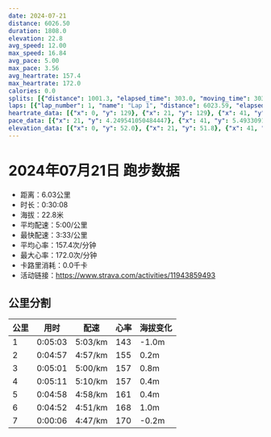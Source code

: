 ```yaml
---
date: 2024-07-21
distance: 6026.50
duration: 1808.0
elevation: 22.8
avg_speed: 12.00
max_speed: 16.84
avg_pace: 5.00
max_pace: 3.56
avg_heartrate: 157.4
max_heartrate: 172.0
calories: 0.0
splits: [{"distance": 1001.3, "elapsed_time": 303.0, "moving_time": 303.0, "average_speed": 3.3, "pace": 5.050515151515151, "average_heartrate": 143.54125412541254, "elevation_difference": -1.0, "split_number": 1}, {"distance": 999.2, "elapsed_time": 297.0, "moving_time": 297.0, "average_speed": 3.36, "pace": 4.960327380952381, "average_heartrate": 155.13804713804714, "elevation_difference": 0.2, "split_number": 2}, {"distance": 1001.7, "elapsed_time": 301.0, "moving_time": 301.0, "average_speed": 3.33, "pace": 5.005015015015014, "average_heartrate": 157.75083056478405, "elevation_difference": 0.8, "split_number": 3}, {"distance": 1000.7, "elapsed_time": 311.0, "moving_time": 311.0, "average_speed": 3.22, "pace": 5.175993788819875, "average_heartrate": 157.59163987138263, "elevation_difference": 0.4, "split_number": 4}, {"distance": 998.7, "elapsed_time": 298.0, "moving_time": 298.0, "average_speed": 3.35, "pace": 4.975134328358209, "average_heartrate": 161.88215488215488, "elevation_difference": 0.4, "split_number": 5}, {"distance": 1001.1, "elapsed_time": 292.0, "moving_time": 292.0, "average_speed": 3.43, "pace": 4.859096209912535, "average_heartrate": 168.82474226804123, "elevation_difference": 1.0, "split_number": 6}, {"distance": 20.9, "elapsed_time": 9.0, "moving_time": 6.0, "average_speed": 3.48, "pace": 4.789281609195402, "average_heartrate": 170.0, "elevation_difference": -0.2, "split_number": 7}]
laps: [{"lap_number": 1, "name": "Lap 1", "distance": 6023.59, "elapsed_time": 1810.0, "moving_time": 1810.0, "average_speed": 3.33, "pace": 5.005015015015014, "average_heartrate": 157.27, "max_heartrate": 171, "start_date": "2024-07-21 18:02:51+00:00", "elevation_difference": 22.8}]
heartrate_data: [{"x": 0, "y": 129}, {"x": 21, "y": 129}, {"x": 41, "y": 129}, {"x": 57, "y": 126}, {"x": 76, "y": 133}, {"x": 95, "y": 143}, {"x": 113, "y": 146}, {"x": 132, "y": 146}, {"x": 150, "y": 150}, {"x": 167, "y": 149}, {"x": 186, "y": 151}, {"x": 204, "y": 147}, {"x": 223, "y": 148}, {"x": 242, "y": 148}, {"x": 260, "y": 154}, {"x": 278, "y": 155}, {"x": 295, "y": 150}, {"x": 312, "y": 151}, {"x": 329, "y": 155}, {"x": 347, "y": 150}, {"x": 366, "y": 157}, {"x": 384, "y": 160}, {"x": 402, "y": 155}, {"x": 421, "y": 150}, {"x": 439, "y": 153}, {"x": 456, "y": 159}, {"x": 473, "y": 153}, {"x": 491, "y": 155}, {"x": 510, "y": 156}, {"x": 528, "y": 157}, {"x": 546, "y": 155}, {"x": 564, "y": 160}, {"x": 581, "y": 153}, {"x": 599, "y": 158}, {"x": 616, "y": 158}, {"x": 635, "y": 160}, {"x": 654, "y": 159}, {"x": 671, "y": 159}, {"x": 690, "y": 156}, {"x": 708, "y": 156}, {"x": 725, "y": 158}, {"x": 742, "y": 157}, {"x": 761, "y": 159}, {"x": 781, "y": 157}, {"x": 799, "y": 156}, {"x": 817, "y": 158}, {"x": 834, "y": 158}, {"x": 852, "y": 157}, {"x": 870, "y": 156}, {"x": 888, "y": 157}, {"x": 906, "y": 158}, {"x": 925, "y": 159}, {"x": 943, "y": 160}, {"x": 963, "y": 158}, {"x": 982, "y": 158}, {"x": 1000, "y": 157}, {"x": 1018, "y": 156}, {"x": 1037, "y": 155}, {"x": 1056, "y": 157}, {"x": 1075, "y": 157}, {"x": 1094, "y": 156}, {"x": 1112, "y": 157}, {"x": 1130, "y": 159}, {"x": 1149, "y": 157}, {"x": 1166, "y": 158}, {"x": 1185, "y": 160}, {"x": 1205, "y": 157}, {"x": 1224, "y": 160}, {"x": 1242, "y": 160}, {"x": 1259, "y": 161}, {"x": 1278, "y": 161}, {"x": 1296, "y": 159}, {"x": 1313, "y": 162}, {"x": 1332, "y": 161}, {"x": 1351, "y": 163}, {"x": 1368, "y": 164}, {"x": 1385, "y": 163}, {"x": 1403, "y": 160}, {"x": 1422, "y": 161}, {"x": 1439, "y": 163}, {"x": 1458, "y": 164}, {"x": 1475, "y": 163}, {"x": 1494, "y": 165}, {"x": 1513, "y": 165}, {"x": 1528, "y": 167}, {"x": 1547, "y": 168}, {"x": 1564, "y": 167}, {"x": 1583, "y": 168}, {"x": 1600, "y": 168}, {"x": 1619, "y": 165}, {"x": 1637, "y": 166}, {"x": 1654, "y": 169}, {"x": 1671, "y": 170}, {"x": 1687, "y": 171}, {"x": 1704, "y": 171}, {"x": 1721, "y": 171}, {"x": 1738, "y": 171}, {"x": 1757, "y": 171}, {"x": 1775, "y": 168}, {"x": 1792, "y": 171}]
pace_data: [{"x": 21, "y": 4.249541050484447}, {"x": 41, "y": 5.493309162821358}, {"x": 57, "y": 4.942674970344009}, {"x": 76, "y": 5.787048611111111}, {"x": 95, "y": 5.336759526096701}, {"x": 113, "y": 5.537109634551495}, {"x": 132, "y": 5.924884464984002}, {"x": 150, "y": 4.742942515651679}, {"x": 167, "y": 4.505731278723979}, {"x": 186, "y": 4.907744405182568}, {"x": 204, "y": 4.650306919642857}, {"x": 223, "y": 5.216494522691706}, {"x": 242, "y": 5.247701511335012}, {"x": 260, "y": 5.289336718502063}, {"x": 278, "y": 4.760554127392173}, {"x": 295, "y": 4.5314573137574765}, {"x": 312, "y": 4.4326329787234044}, {"x": 329, "y": 4.904855797527957}, {"x": 347, "y": 4.746995158074622}, {"x": 366, "y": 4.847789412449098}, {"x": 384, "y": 4.221555217831813}, {"x": 402, "y": 5.175993788819875}, {"x": 421, "y": 4.97810633213859}, {"x": 439, "y": 4.443268461743535}, {"x": 456, "y": 4.351618798955613}, {"x": 473, "y": 4.782410329985653}, {"x": 491, "y": 4.94560830860534}, {"x": 510, "y": 5.688293515358361}, {"x": 528, "y": 5.862363700316567}, {"x": 546, "y": 5.16476603656647}, {"x": 564, "y": 5.899716814159291}, {"x": 581, "y": 4.951485442661912}, {"x": 599, "y": 5.14086983343615}, {"x": 616, "y": 4.464693276185373}, {"x": 635, "y": 5.439523498694516}, {"x": 654, "y": 5.607907133243606}, {"x": 671, "y": 4.606605859590934}, {"x": 690, "y": 4.704120801580581}, {"x": 708, "y": 4.789281609195402}, {"x": 725, "y": 4.604060773480662}, {"x": 742, "y": 5.244398993077407}, {"x": 761, "y": 4.864769410391126}, {"x": 781, "y": 7.029396878954027}, {"x": 799, "y": 5.672804628999319}, {"x": 817, "y": 5.823445143256463}, {"x": 834, "y": 4.6117044825677915}, {"x": 852, "y": 4.587586017065785}, {"x": 870, "y": 4.623217753120666}, {"x": 888, "y": 4.966239570917759}, {"x": 906, "y": 5.084411226357535}, {"x": 925, "y": 4.64771332961517}, {"x": 943, "y": 5.198596381784155}, {"x": 963, "y": 6.427574238333976}, {"x": 982, "y": 4.819751301330248}, {"x": 1000, "y": 5.653561736770691}, {"x": 1018, "y": 5.887212998940304}, {"x": 1037, "y": 5.8830568302153186}, {"x": 1056, "y": 5.379825693996127}, {"x": 1075, "y": 5.336759526096701}, {"x": 1094, "y": 5.937548984681154}, {"x": 1112, "y": 4.639949888641425}, {"x": 1130, "y": 4.842155723416617}, {"x": 1149, "y": 5.137700369913686}, {"x": 1166, "y": 4.588849118942731}, {"x": 1185, "y": 4.951485442661912}, {"x": 1205, "y": 5.321424010217113}, {"x": 1224, "y": 5.0246306903828755}, {"x": 1242, "y": 4.83372969837587}, {"x": 1259, "y": 4.8114030023094685}, {"x": 1278, "y": 5.098409299479963}, {"x": 1296, "y": 5.045927944293067}, {"x": 1313, "y": 5.6708744470908465}, {"x": 1332, "y": 5.055110706703063}, {"x": 1351, "y": 5.439523498694516}, {"x": 1368, "y": 4.706777746399322}, {"x": 1385, "y": 5.576012044161927}, {"x": 1403, "y": 5.265939968404423}, {"x": 1422, "y": 4.912083701738874}, {"x": 1439, "y": 4.669851499019333}, {"x": 1458, "y": 5.416542086447839}, {"x": 1475, "y": 4.519170281995661}, {"x": 1494, "y": 5.092178429575313}, {"x": 1513, "y": 4.957376561570493}, {"x": 1528, "y": 4.676402918069584}, {"x": 1547, "y": 5.355623393316195}, {"x": 1564, "y": 4.842155723416617}, {"x": 1583, "y": 5.28095690747782}, {"x": 1600, "y": 4.756478310502283}, {"x": 1619, "y": 4.9766198865332925}, {"x": 1637, "y": 4.706777746399322}, {"x": 1654, "y": 4.975134328358209}, {"x": 1671, "y": 4.467086571964621}, {"x": 1687, "y": 5.002010804321729}, {"x": 1704, "y": 4.513051719469265}, {"x": 1721, "y": 4.1855097940733295}, {"x": 1738, "y": 4.637367835281024}, {"x": 1757, "y": 5.249354330708662}, {"x": 1775, "y": 4.341417035686376}, {"x": 1792, "y": 4.416189719130895}]
elevation_data: [{"x": 0, "y": 52.0}, {"x": 21, "y": 51.8}, {"x": 41, "y": 52.2}, {"x": 57, "y": 52.4}, {"x": 76, "y": 52.6}, {"x": 95, "y": 53.4}, {"x": 113, "y": 53.6}, {"x": 132, "y": 53.2}, {"x": 150, "y": 51.8}, {"x": 167, "y": 51.2}, {"x": 186, "y": 50.8}, {"x": 204, "y": 49.8}, {"x": 223, "y": 50.4}, {"x": 242, "y": 52.6}, {"x": 260, "y": 53.4}, {"x": 278, "y": 53.0}, {"x": 295, "y": 51.6}, {"x": 312, "y": 50.6}, {"x": 329, "y": 50.6}, {"x": 347, "y": 51.6}, {"x": 366, "y": 52.6}, {"x": 384, "y": 53.2}, {"x": 402, "y": 53.2}, {"x": 421, "y": 52.0}, {"x": 439, "y": 51.0}, {"x": 456, "y": 51.2}, {"x": 473, "y": 51.6}, {"x": 491, "y": 51.6}, {"x": 510, "y": 52.6}, {"x": 528, "y": 52.8}, {"x": 546, "y": 51.8}, {"x": 564, "y": 51.0}, {"x": 581, "y": 51.0}, {"x": 599, "y": 51.2}, {"x": 616, "y": 51.2}, {"x": 635, "y": 50.8}, {"x": 654, "y": 51.4}, {"x": 671, "y": 52.4}, {"x": 690, "y": 52.6}, {"x": 708, "y": 51.4}, {"x": 725, "y": 51.2}, {"x": 742, "y": 51.6}, {"x": 761, "y": 51.6}, {"x": 781, "y": 52.2}, {"x": 799, "y": 53.4}, {"x": 817, "y": 53.4}, {"x": 834, "y": 52.4}, {"x": 852, "y": 51.4}, {"x": 870, "y": 51.4}, {"x": 888, "y": 51.8}, {"x": 906, "y": 52.0}, {"x": 925, "y": 52.6}, {"x": 943, "y": 53.6}, {"x": 963, "y": 53.4}, {"x": 982, "y": 52.0}, {"x": 1000, "y": 50.8}, {"x": 1018, "y": 49.8}, {"x": 1037, "y": 50.6}, {"x": 1056, "y": 51.8}, {"x": 1075, "y": 53.0}, {"x": 1094, "y": 53.6}, {"x": 1112, "y": 53.0}, {"x": 1130, "y": 51.8}, {"x": 1149, "y": 51.4}, {"x": 1166, "y": 51.6}, {"x": 1185, "y": 52.0}, {"x": 1205, "y": 52.2}, {"x": 1224, "y": 53.0}, {"x": 1242, "y": 53.2}, {"x": 1259, "y": 52.4}, {"x": 1278, "y": 51.6}, {"x": 1296, "y": 51.4}, {"x": 1313, "y": 52.2}, {"x": 1332, "y": 53.0}, {"x": 1351, "y": 52.2}, {"x": 1368, "y": 52.8}, {"x": 1385, "y": 53.2}, {"x": 1403, "y": 52.4}, {"x": 1422, "y": 51.4}, {"x": 1439, "y": 51.2}, {"x": 1458, "y": 51.4}, {"x": 1475, "y": 51.8}, {"x": 1494, "y": 52.6}, {"x": 1513, "y": 52.8}, {"x": 1528, "y": 52.4}, {"x": 1547, "y": 51.6}, {"x": 1564, "y": 51.6}, {"x": 1583, "y": 52.0}, {"x": 1600, "y": 52.2}, {"x": 1619, "y": 52.0}, {"x": 1637, "y": 52.6}, {"x": 1654, "y": 53.0}, {"x": 1671, "y": 52.4}, {"x": 1687, "y": 51.8}, {"x": 1704, "y": 51.4}, {"x": 1721, "y": 51.2}, {"x": 1738, "y": 50.8}, {"x": 1757, "y": 52.0}, {"x": 1775, "y": 53.4}, {"x": 1792, "y": 54.0}]
---
```


# 2024年07月21日 跑步数据

- 距离：6.03公里
- 时长：0:30:08
- 海拔：22.8米
- 平均配速：5:00/公里
- 最快配速：3:33/公里
- 平均心率：157.4次/分钟
- 最大心率：172.0次/分钟
- 卡路里消耗：0.0千卡
- 活动链接：https://www.strava.com/activities/11943859493

## 公里分割

| 公里 | 用时 | 配速 | 心率 | 海拔变化 |
|------|------|------|------|------|
| 1 | 0:05:03 | 5:03/km | 143 | -1.0m |
| 2 | 0:04:57 | 4:57/km | 155 | 0.2m |
| 3 | 0:05:01 | 5:00/km | 157 | 0.8m |
| 4 | 0:05:11 | 5:10/km | 157 | 0.4m |
| 5 | 0:04:58 | 4:58/km | 161 | 0.4m |
| 6 | 0:04:52 | 4:51/km | 168 | 1.0m |
| 7 | 0:00:06 | 4:47/km | 170 | -0.2m |

